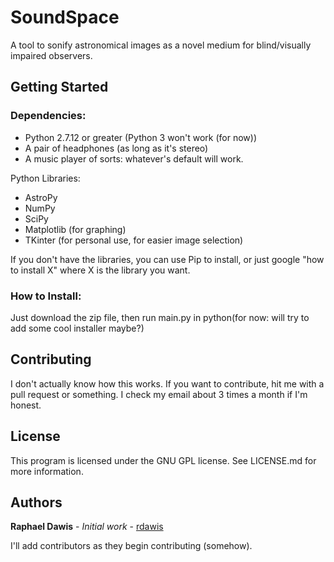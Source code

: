 # SoundSpace
A tool to sonify astronomical images as a novel medium for blind/visually 
impaired observers. 

## Getting Started

### Dependencies:
* Python 2.7.12 or greater (Python 3 won't work (for now))
* A pair of headphones (as long as it's stereo)
* A music player of sorts: whatever's default will work.

Python Libraries:
* AstroPy
* NumPy
* SciPy
* Matplotlib (for graphing)
* TKinter (for personal use, for easier image selection)

If you don't have the libraries, you can use Pip to install, or just google 
"how to install X" where X is the library you want.

### How to Install:
Just download the zip file, then run main.py in python(for now: will try to add 
some cool installer maybe?)

## Contributing
I don't actually know how this works. If you want to contribute, hit me with 
a pull request or something. I check my email about 3 times a month  if I'm 
honest.

## License
This program is licensed under the GNU GPL license. See LICENSE.md for more 
information.

## Authors
**Raphael Dawis** - *Initial work* - [rdawis](https://github.com/rdawis)

I'll add contributors as they begin contributing (somehow).